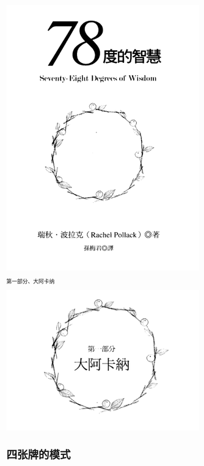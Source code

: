 ![78度的智慧封面](assets/2024-11-30-11-14-34.png)

第一部分、大阿卡纳

![大阿卡纳logo](assets/2024-11-30-11-16-41.png)

# 四张牌的模式




